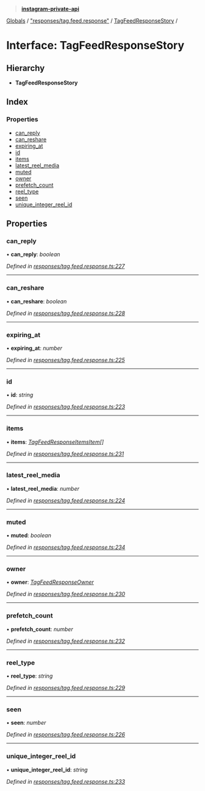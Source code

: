 > **[instagram-private-api](../README.md)**

[Globals](../README.md) / ["responses/tag.feed.response"](../modules/_responses_tag_feed_response_.md) / [TagFeedResponseStory](_responses_tag_feed_response_.tagfeedresponsestory.md) /

# Interface: TagFeedResponseStory

## Hierarchy

* **TagFeedResponseStory**

## Index

### Properties

* [can_reply](_responses_tag_feed_response_.tagfeedresponsestory.md#can_reply)
* [can_reshare](_responses_tag_feed_response_.tagfeedresponsestory.md#can_reshare)
* [expiring_at](_responses_tag_feed_response_.tagfeedresponsestory.md#expiring_at)
* [id](_responses_tag_feed_response_.tagfeedresponsestory.md#id)
* [items](_responses_tag_feed_response_.tagfeedresponsestory.md#items)
* [latest_reel_media](_responses_tag_feed_response_.tagfeedresponsestory.md#latest_reel_media)
* [muted](_responses_tag_feed_response_.tagfeedresponsestory.md#muted)
* [owner](_responses_tag_feed_response_.tagfeedresponsestory.md#owner)
* [prefetch_count](_responses_tag_feed_response_.tagfeedresponsestory.md#prefetch_count)
* [reel_type](_responses_tag_feed_response_.tagfeedresponsestory.md#reel_type)
* [seen](_responses_tag_feed_response_.tagfeedresponsestory.md#seen)
* [unique_integer_reel_id](_responses_tag_feed_response_.tagfeedresponsestory.md#unique_integer_reel_id)

## Properties

###  can_reply

• **can_reply**: *boolean*

*Defined in [responses/tag.feed.response.ts:227](https://github.com/dilame/instagram-private-api/blob/01eb399/src/responses/tag.feed.response.ts#L227)*

___

###  can_reshare

• **can_reshare**: *boolean*

*Defined in [responses/tag.feed.response.ts:228](https://github.com/dilame/instagram-private-api/blob/01eb399/src/responses/tag.feed.response.ts#L228)*

___

###  expiring_at

• **expiring_at**: *number*

*Defined in [responses/tag.feed.response.ts:225](https://github.com/dilame/instagram-private-api/blob/01eb399/src/responses/tag.feed.response.ts#L225)*

___

###  id

• **id**: *string*

*Defined in [responses/tag.feed.response.ts:223](https://github.com/dilame/instagram-private-api/blob/01eb399/src/responses/tag.feed.response.ts#L223)*

___

###  items

• **items**: *[TagFeedResponseItemsItem](_responses_tag_feed_response_.tagfeedresponseitemsitem.md)[]*

*Defined in [responses/tag.feed.response.ts:231](https://github.com/dilame/instagram-private-api/blob/01eb399/src/responses/tag.feed.response.ts#L231)*

___

###  latest_reel_media

• **latest_reel_media**: *number*

*Defined in [responses/tag.feed.response.ts:224](https://github.com/dilame/instagram-private-api/blob/01eb399/src/responses/tag.feed.response.ts#L224)*

___

###  muted

• **muted**: *boolean*

*Defined in [responses/tag.feed.response.ts:234](https://github.com/dilame/instagram-private-api/blob/01eb399/src/responses/tag.feed.response.ts#L234)*

___

###  owner

• **owner**: *[TagFeedResponseOwner](_responses_tag_feed_response_.tagfeedresponseowner.md)*

*Defined in [responses/tag.feed.response.ts:230](https://github.com/dilame/instagram-private-api/blob/01eb399/src/responses/tag.feed.response.ts#L230)*

___

###  prefetch_count

• **prefetch_count**: *number*

*Defined in [responses/tag.feed.response.ts:232](https://github.com/dilame/instagram-private-api/blob/01eb399/src/responses/tag.feed.response.ts#L232)*

___

###  reel_type

• **reel_type**: *string*

*Defined in [responses/tag.feed.response.ts:229](https://github.com/dilame/instagram-private-api/blob/01eb399/src/responses/tag.feed.response.ts#L229)*

___

###  seen

• **seen**: *number*

*Defined in [responses/tag.feed.response.ts:226](https://github.com/dilame/instagram-private-api/blob/01eb399/src/responses/tag.feed.response.ts#L226)*

___

###  unique_integer_reel_id

• **unique_integer_reel_id**: *string*

*Defined in [responses/tag.feed.response.ts:233](https://github.com/dilame/instagram-private-api/blob/01eb399/src/responses/tag.feed.response.ts#L233)*